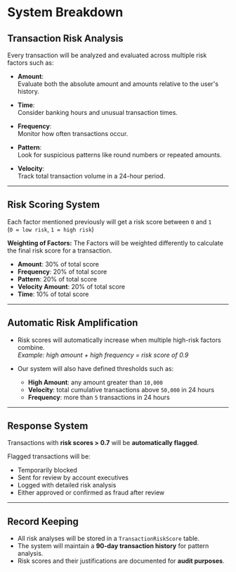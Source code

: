 # System Breakdown

## Transaction Risk Analysis

Every transaction will be analyzed and evaluated across multiple risk factors such as:

- **Amount**:  
  Evaluate both the absolute amount and amounts relative to the user's history.

- **Time**:  
  Consider banking hours and unusual transaction times.

- **Frequency**:  
  Monitor how often transactions occur.

- **Pattern**:  
  Look for suspicious patterns like round numbers or repeated amounts.

- **Velocity**:  
  Track total transaction volume in a 24-hour period.

---

## Risk Scoring System

Each factor mentioned previously will get a risk score between `0` and `1`  
(`0 = low risk`, `1 = high risk`)

**Weighting of Factors:**
The Factors will be weighted differently to calculate the final risk score for a transaction.

- **Amount**: 30% of total score  
- **Frequency**: 20% of total score
- **Pattern**: 20% of total score
- **Velocity Amount**: 20% of total score
- **Time**: 10% of total score

---

## Automatic Risk Amplification

- Risk scores will automatically increase when multiple high-risk factors combine.  
  _Example: high amount + high frequency = risk score of 0.9_

- Our system will also have defined thresholds such as:

  - **High Amount**: any amount greater than `10,000`
  - **Velocity**: total cumulative transactions above `50,000` in 24 hours
  - **Frequency**: more than `5` transactions in 24 hours

---

## Response System

Transactions with **risk scores > 0.7** will be **automatically flagged**.

Flagged transactions will be:

- Temporarily blocked  
- Sent for review by account executives  
- Logged with detailed risk analysis  
- Either approved or confirmed as fraud after review

---

## Record Keeping

- All risk analyses will be stored in a `TransactionRiskScore` table.
- The system will maintain a **90-day transaction history** for pattern analysis.
- Risk scores and their justifications are documented for **audit purposes**.
